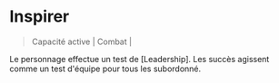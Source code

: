 # Inspirer

> Capacité active \| Combat \|

Le personnage effectue un test de \[Leadership\]. Les succès agissent comme un test d'équipe pour tous les subordonné.

